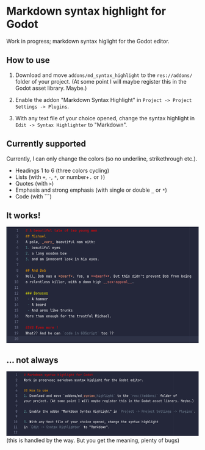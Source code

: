 # Markdown syntax highlight for Godot
Work in progress; markdown syntax higlight for the Godot editor.

## How to use
1. Download and move `addons/md_syntax_highlight` to the `res://addons/` folder of
your project. (At some point I will maybe register this in the Godot asset library. Maybe.)

2. Enable the addon "Markdown Syntax Highlight" in `Project -> Project Settings -> Plugins`.

3. With any text file of your choice opened, change the syntax highlight
in `Edit -> Syntax Highlighter` to "Markdown".

## Currently supported
Currently, I can only change the colors (so no underline, strikethrough etc.).

- Headings 1 to 6 (three colors cycling)
- Lists (with `+`, `-`, `*`, or number+`.` or `)`)
- Quotes (with `>`)
- Emphasis and strong emphasis (with single or double `_` or `*`)
- Code (with ```)

## It works!
![Isn't this beautiful?](screenshots/it_works.png)

## ... not always
![Still a WiP after all.](screenshots/still_wip.png)
(this is handled by the way. But you get the meaning, plenty of bugs)
